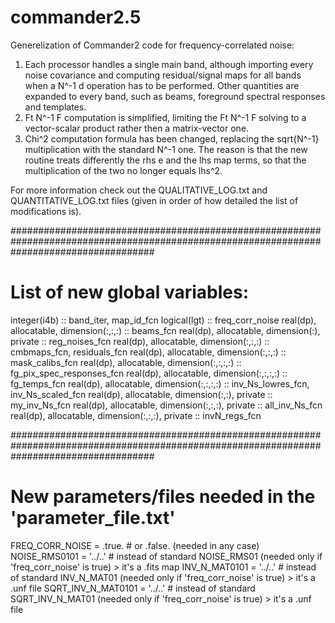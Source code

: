 # commander2.5
Generelization of Commander2 code for frequency-correlated noise:

 1. Each processor handles a single main band, although importing every noise covariance and computing residual/signal maps for all bands when a N^-1 d operation has
    to be performed. Other quantities are expanded to every band, such as beams, foreground spectral responses and templates.
3. Ft N^-1 F computation is simplified, limiting the Ft N^-1 F solving to a vector-scalar product rather then a matrix-vector one.
4. Chi^2 computation formula has been changed, replacing the sqrt{N^-1} multiplication with the standard N^-1 one. The reason is that the new routine treats
   differently the rhs e and the lhs map terms, so that the multiplication of the two no longer equals lhs^2.

For more information check out the QUALITATIVE_LOG.txt and QUANTITATIVE_LOG.txt files (given in order of how detailed the list of modifications is).


##########################################################################################################################################

# List of new global variables:

integer(i4b) :: band_iter, map_id_fcn
logical(lgt) :: freq_corr_noise
real(dp),     allocatable, dimension(:,:,:)           :: beams_fcn
real(dp),     allocatable, dimension(:),      private :: reg_noises_fcn
real(dp),     allocatable, dimension(:,:,:)           :: cmbmaps_fcn, residuals_fcn
real(dp),     allocatable, dimension(:,:,:)           :: mask_calibs_fcn
real(dp),     allocatable, dimension(:,:,:,:)         :: fg_pix_spec_responses_fcn
real(dp),     allocatable, dimension(:,:,:,:)         :: fg_temps_fcn
real(dp),     allocatable, dimension(:,:,:,:)         :: inv_Ns_lowres_fcn, inv_Ns_scaled_fcn
real(dp),     allocatable, dimension(:,:),    private :: my_inv_Ns_fcn
real(dp),     allocatable, dimension(:,:,:),  private :: all_inv_Ns_fcn
real(dp),     allocatable, dimension(:,:,:),  private :: invN_regs_fcn


##########################################################################################################################################

# New parameters/files needed in the 'parameter_file.txt'

FREQ_CORR_NOISE          = .true. # or .false. (needed in any case)
NOISE_RMS0101            = '../..' # instead of standard NOISE_RMS01 (needed only if 'freq_corr_noise' is true)      > it's a .fits map
INV_N_MAT0101            = '../..' # instead of standard INV_N_MAT01 (needed only if 'freq_corr_noise' is true)      > it's a .unf file
SQRT_INV_N_MAT0101       = '../..' # instead of standard SQRT_INV_N_MAT01 (needed only if 'freq_corr_noise' is true) > it's a .unf file
